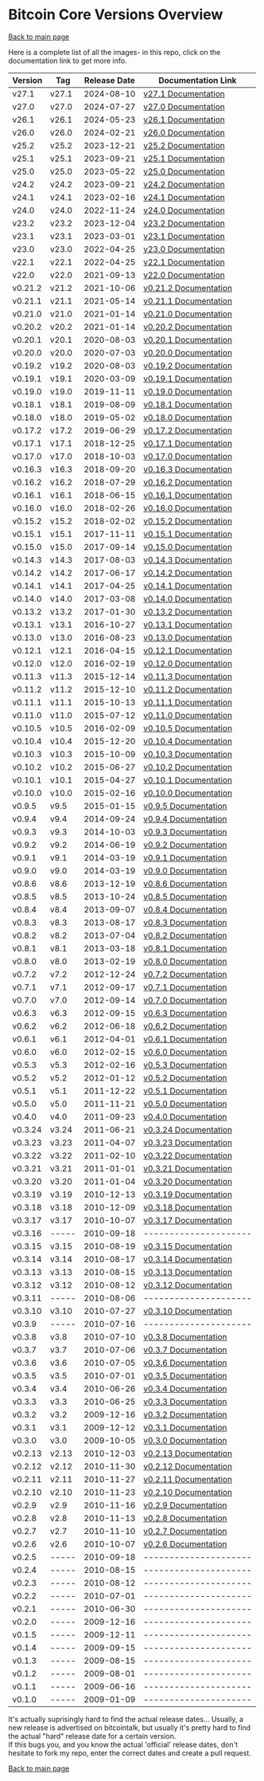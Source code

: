 # Bitcoin Core Versions Overview

[Back to main page](../Readme.md)

Here is a complete list of all the images- in this repo, click on the documentation link to get more info.  

| Version  | Tag      | Release Date | Documentation Link                         |
|----------|----------|--------------|--------------------------------------------|
| v27.1    | v27.1    | 2024-08-10   | [v27.1 Documentation](v27.1.md)            |
| v27.0    | v27.0    | 2024-07-27   | [v27.0 Documentation](v27.0.md)            |
| v26.1    | v26.1    | 2024-05-23   | [v26.1 Documentation](v26.1.md)            |
| v26.0    | v26.0    | 2024-02-21   | [v26.0 Documentation](v26.0.md)            |
| v25.2    | v25.2    | 2023-12-21   | [v25.2 Documentation](v25.2.md)            |
| v25.1    | v25.1    | 2023-09-21   | [v25.1 Documentation](v25.1.md)            |
| v25.0    | v25.0    | 2023-05-22   | [v25.0 Documentation](v25.0.md)            |
| v24.2    | v24.2    | 2023-09-21   | [v24.2 Documentation](v24.2.md)            |
| v24.1    | v24.1    | 2023-02-16   | [v24.1 Documentation](v24.1.md)            |
| v24.0    | v24.0    | 2022-11-24   | [v24.0 Documentation](v24.0.md)            |
| v23.2    | v23.2    | 2023-12-04   | [v23.2 Documentation](v23.2.md)            |
| v23.1    | v23.1    | 2023-03-01   | [v23.1 Documentation](v23.1.md)            |
| v23.0    | v23.0    | 2022-04-25   | [v23.0 Documentation](v23.0.md)            |
| v22.1    | v22.1    | 2022-04-25   | [v22.1 Documentation](v22.1.md)            |
| v22.0    | v22.0    | 2021-09-13   | [v22.0 Documentation](v22.0.md)            |
| v0.21.2  | v21.2    | 2021-10-06   | [v0.21.2 Documentation](v21.2.md)          |
| v0.21.1  | v21.1    | 2021-05-14   | [v0.21.1 Documentation](v21.1.md)          |
| v0.21.0  | v21.0    | 2021-01-14   | [v0.21.0 Documentation](v21.0.md)          |
| v0.20.2  | v20.2    | 2021-01-14   | [v0.20.2 Documentation](v20.2.md)          |
| v0.20.1  | v20.1    | 2020-08-03   | [v0.20.1 Documentation](v20.1.md)          |
| v0.20.0  | v20.0    | 2020-07-03   | [v0.20.0 Documentation](v20.0.md)          |
| v0.19.2  | v19.2    | 2020-08-03   | [v0.19.2 Documentation](v19.2.md)          |
| v0.19.1  | v19.1    | 2020-03-09   | [v0.19.1 Documentation](v19.1.md)          |
| v0.19.0  | v19.0    | 2019-11-11   | [v0.19.0 Documentation](v19.0.md)          |
| v0.18.1  | v18.1    | 2019-08-09   | [v0.18.1 Documentation](v18.1.md)          |
| v0.18.0  | v18.0    | 2019-05-02   | [v0.18.0 Documentation](v18.0.md)          |
| v0.17.2  | v17.2    | 2019-06-29   | [v0.17.2 Documentation](v17.2.md)          |
| v0.17.1  | v17.1    | 2018-12-25   | [v0.17.1 Documentation](v17.1.md)          |
| v0.17.0  | v17.0    | 2018-10-03   | [v0.17.0 Documentation](v17.0.md)          |
| v0.16.3  | v16.3    | 2018-09-20   | [v0.16.3 Documentation](v16.3.md)          |
| v0.16.2  | v16.2    | 2018-07-29   | [v0.16.2 Documentation](v16.2.md)          |
| v0.16.1  | v16.1    | 2018-06-15   | [v0.16.1 Documentation](v16.1.md)          |
| v0.16.0  | v16.0    | 2018-02-26   | [v0.16.0 Documentation](v16.0.md)          |
| v0.15.2  | v15.2    | 2018-02-02   | [v0.15.2 Documentation](v15.2.md)          |
| v0.15.1  | v15.1    | 2017-11-11   | [v0.15.1 Documentation](v15.1.md)          |
| v0.15.0  | v15.0    | 2017-09-14   | [v0.15.0 Documentation](v15.0.md)          |
| v0.14.3  | v14.3    | 2017-08-03   | [v0.14.3 Documentation](v14.3.md)          |
| v0.14.2  | v14.2    | 2017-06-17   | [v0.14.2 Documentation](v14.2.md)          |
| v0.14.1  | v14.1    | 2017-04-25   | [v0.14.1 Documentation](v14.1.md)          |
| v0.14.0  | v14.0    | 2017-03-08   | [v0.14.0 Documentation](v14.0.md)          |
| v0.13.2  | v13.2    | 2017-01-30   | [v0.13.2 Documentation](v13.2.md)          |
| v0.13.1  | v13.1    | 2016-10-27   | [v0.13.1 Documentation](v13.1.md)          |
| v0.13.0  | v13.0    | 2016-08-23   | [v0.13.0 Documentation](v13.0.md)          |
| v0.12.1  | v12.1    | 2016-04-15   | [v0.12.1 Documentation](v12.1.md)          |
| v0.12.0  | v12.0    | 2016-02-19   | [v0.12.0 Documentation](v12.0.md)          |
| v0.11.3  | v11.3    | 2015-12-14   | [v0.11.3 Documentation](v11.3.md)          |
| v0.11.2  | v11.2    | 2015-12-10   | [v0.11.2 Documentation](v11.2.md)          |
| v0.11.1  | v11.1    | 2015-10-13   | [v0.11.1 Documentation](v11.1.md)          |
| v0.11.0  | v11.0    | 2015-07-12   | [v0.11.0 Documentation](v11.0.md)          |
| v0.10.5  | v10.5    | 2016-02-09   | [v0.10.5 Documentation](v10.5.md)          |
| v0.10.4  | v10.4    | 2015-12-20   | [v0.10.4 Documentation](v10.4.md)          |
| v0.10.3  | v10.3    | 2015-10-09   | [v0.10.3 Documentation](v10.3.md)          |
| v0.10.2  | v10.2    | 2015-06-27   | [v0.10.2 Documentation](v10.2.md)          |
| v0.10.1  | v10.1    | 2015-04-27   | [v0.10.1 Documentation](v10.1.md)          |
| v0.10.0  | v10.0    | 2015-02-16   | [v0.10.0 Documentation](v10.0.md)          |
| v0.9.5   | v9.5     | 2015-01-15   | [v0.9.5 Documentation](v9.5.md)            |
| v0.9.4   | v9.4     | 2014-09-24   | [v0.9.4 Documentation](v9.4.md)            |
| v0.9.3   | v9.3     | 2014-10-03   | [v0.9.3 Documentation](v9.3.md)            |
| v0.9.2   | v9.2     | 2014-06-19   | [v0.9.2 Documentation](v9.2.md)            |
| v0.9.1   | v9.1     | 2014-03-19   | [v0.9.1 Documentation](v9.1.md)            |
| v0.9.0   | v9.0     | 2014-03-19   | [v0.9.0 Documentation](v9.0.md)            |
| v0.8.6   | v8.6     | 2013-12-19   | [v0.8.6 Documentation](v8.6.md)            |
| v0.8.5   | v8.5     | 2013-10-24   | [v0.8.5 Documentation](v8.5.md)            |
| v0.8.4   | v8.4     | 2013-09-07   | [v0.8.4 Documentation](v8.4.md)            |
| v0.8.3   | v8.3     | 2013-08-17   | [v0.8.3 Documentation](v8.3.md)            |
| v0.8.2   | v8.2     | 2013-07-04   | [v0.8.2 Documentation](v8.2.md)            |
| v0.8.1   | v8.1     | 2013-03-18   | [v0.8.1 Documentation](v8.1.md)            |
| v0.8.0   | v8.0     | 2013-02-19   | [v0.8.0 Documentation](v8.0.md)            |
| v0.7.2   | v7.2     | 2012-12-24   | [v0.7.2 Documentation](v7.2.md)            |
| v0.7.1   | v7.1     | 2012-09-17   | [v0.7.1 Documentation](v7.1.md)            |
| v0.7.0   | v7.0     | 2012-09-14   | [v0.7.0 Documentation](v7.0.md)            |
| v0.6.3   | v6.3     | 2012-09-15   | [v0.6.3 Documentation](v6.3.md)            |
| v0.6.2   | v6.2     | 2012-06-18   | [v0.6.2 Documentation](v6.2.md)            |
| v0.6.1   | v6.1     | 2012-04-01   | [v0.6.1 Documentation](v6.1.md)            |
| v0.6.0   | v6.0     | 2012-02-15   | [v0.6.0 Documentation](v6.0.md)            |
| v0.5.3   | v5.3     | 2012-02-16   | [v0.5.3 Documentation](v5.3.md)            |
| v0.5.2   | v5.2     | 2012-01-12   | [v0.5.2 Documentation](v5.2.md)            |
| v0.5.1   | v5.1     | 2011-12-22   | [v0.5.1 Documentation](v5.1.md)            |
| v0.5.0   | v5.0     | 2011-11-21   | [v0.5.0 Documentation](v5.0.md)            |
| v0.4.0   | v4.0     | 2011-09-23   | [v0.4.0 Documentation](v4.0.md)            |
| v0.3.24  | v3.24    | 2011-06-21   | [v0.3.24 Documentation](v3.24.md)          |
| v0.3.23  | v3.23    | 2011-04-07   | [v0.3.23 Documentation](v3.23.md)          |
| v0.3.22  | v3.22    | 2011-02-10   | [v0.3.22 Documentation](v3.22.md)          |
| v0.3.21  | v3.21    | 2011-01-01   | [v0.3.21 Documentation](v3.21.md)          |
| v0.3.20  | v3.20    | 2011-01-04   | [v0.3.20 Documentation](v3.20.md)          |
| v0.3.19  | v3.19    | 2010-12-13   | [v0.3.19 Documentation](v3.19.md)          |
| v0.3.18  | v3.18    | 2010-12-09   | [v0.3.18 Documentation](v3.18.md)          |
| v0.3.17  | v3.17    | 2010-10-07   | [v0.3.17 Documentation](v3.17.md)          |
| v0.3.16  | -----    | 2010-09-18   | ---------------------                      |
| v0.3.15  | v3.15    | 2010-08-19   | [v0.3.15 Documentation](v3.15.md)          |
| v0.3.14  | v3.14    | 2010-08-17   | [v0.3.14 Documentation](v3.14.md)          |
| v0.3.13  | v3.13    | 2010-08-15   | [v0.3.13 Documentation](v3.13.md)          |
| v0.3.12  | v3.12    | 2010-08-12   | [v0.3.12 Documentation](v3.12.md)          |
| v0.3.11  | -----    | 2010-08-06   | ---------------------                      |
| v0.3.10  | v3.10    | 2010-07-27   | [v0.3.10 Documentation](v3.10.md)          |
| v0.3.9   | -----    | 2010-07-16   | ---------------------                      |
| v0.3.8   | v3.8     | 2010-07-10   | [v0.3.8  Documentation](v3.8.md)           |
| v0.3.7   | v3.7     | 2010-07-06   | [v0.3.7  Documentation](v3.7.md)           |
| v0.3.6   | v3.6     | 2010-07-05   | [v0.3.6  Documentation](v3.6.md)           |
| v0.3.5   | v3.5     | 2010-07-01   | [v0.3.5  Documentation](v3.5.md)           |
| v0.3.4   | v3.4     | 2010-06-26   | [v0.3.4  Documentation](v3.4.md)           |
| v0.3.3   | v3.3     | 2010-06-25   | [v0.3.3  Documentation](v3.3.md)           |
| v0.3.2   | v3.2     | 2009-12-16   | [v0.3.2  Documentation](v3.2.md)           |
| v0.3.1   | v3.1     | 2009-12-12   | [v0.3.1  Documentation](v3.1.md)           |
| v0.3.0   | v3.0     | 2009-10-05   | [v0.3.0  Documentation](v3.0.md)           |
| v0.2.13  | v2.13    | 2010-12-03   | [v0.2.13  Documentation](v2.13.md)         |
| v0.2.12  | v2.12    | 2010-11-30   | [v0.2.12  Documentation](v2.12.md)         |
| v0.2.11  | v2.11    | 2010-11-27   | [v0.2.11  Documentation](v2.11.md)         |
| v0.2.10  | v2.10    | 2010-11-23   | [v0.2.10  Documentation](v2.10.md)         |
| v0.2.9   | v2.9     | 2010-11-16   | [v0.2.9  Documentation](v2.9.md)           |
| v0.2.8   | v2.8     | 2010-11-13   | [v0.2.8  Documentation](v2.8.md)           |
| v0.2.7   | v2.7     | 2010-11-10   | [v0.2.7  Documentation](v2.7.md)           |
| v0.2.6   | v2.6     | 2010-10-07   | [v0.2.6  Documentation](v2.6.md)           |
| v0.2.5   | -----    | 2010-09-18   | ---------------------                      |
| v0.2.4   | -----    | 2010-08-15   | ---------------------                      |
| v0.2.3   | -----    | 2010-08-12   | ---------------------                      |
| v0.2.2   | -----    | 2010-07-01   | ---------------------                      |
| v0.2.1   | -----    | 2010-06-30   | ---------------------                      |
| v0.2.0   | -----    | 2009-12-16   | ---------------------                      |
| v0.1.5   | -----    | 2009-12-11   | ---------------------                      |
| v0.1.4   | -----    | 2009-09-15   | ---------------------                      |
| v0.1.3   | -----    | 2009-08-15   | ---------------------                      |
| v0.1.2   | -----    | 2009-08-01   | ---------------------                      |
| v0.1.1   | -----    | 2009-06-16   | ---------------------                      |
| v0.1.0   | -----    | 2009-01-09   | ---------------------                      |

It's actually suprisingly hard to find the actual release dates... Usually, a new release is advertised on bitcointalk, but usually it's pretty hard to find the actual "hard" release date for a certain version.  
If this bugs you, and you know the actual 'official' release dates, don't hesitate to fork my repo, enter the correct dates and create a pull request.  

[Back to main page](../Readme.md)
